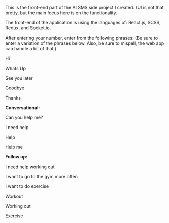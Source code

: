This is the front-end part of the AI SMS side project I created. (UI is not that pretty, but the main focus here is on the functionality.

The front-end of the application is using the languages of: React.js, SCSS, Redux, and Socket.io.

After entering your number, enter from the following phrases: (Be sure to enter a variation of the phrases below. Also, be sure to mispell, the web app can handle a bit of that.)

Hi

Whats Up

See you later

Goodbye

Thanks


**Conversational:**

Can you help me?

I need help

Help

Help me
	
**Follow up:**

I need help working out

I want to go to the gym more often

I want to do exercise

Workout

Working out

Exercise
